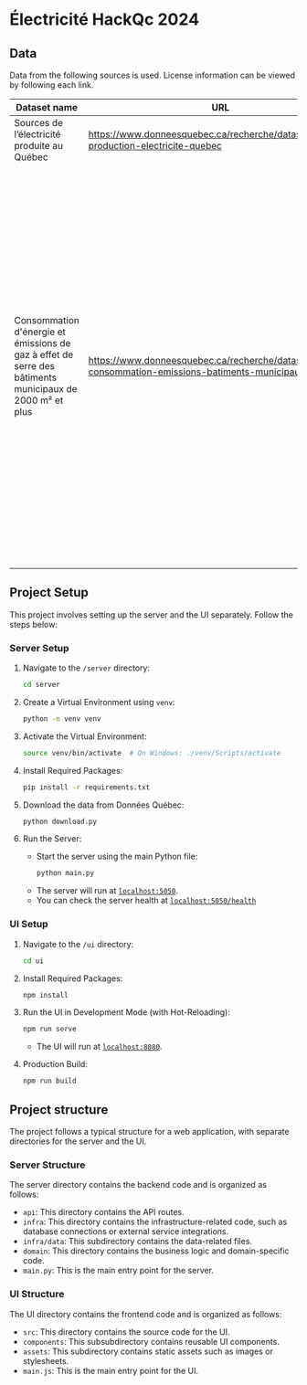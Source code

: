 # Électricité HackQc 2024

## Data

Data from the following sources is used. License information can be viewed by following each link.

| Dataset name         | URL     | Modifications |
|--------------|-----------|------------|
| Sources de l’électricité produite au Québec | https://www.donneesquebec.ca/recherche/dataset/sources-production-electricite-quebec | None |
| Consommation d'énergie et émissions de gaz à effet de serre des bâtiments municipaux de 2000 m² et plus | https://www.donneesquebec.ca/recherche/dataset/vmtl-consommation-emissions-batiments-municipaux | 5 buildings were selected from the original data and 3 were reconstructed by matching data from different existing ones with names that were not in the dataset. In all cases, geographical coordinates were added using Google Maps. A random variation on the consumption is applied at boot time to allow for hypothetical comparison by time. A section of the original data is also used to compute geographical zones. |

## Project Setup

This project involves setting up the server and the UI separately. Follow the steps below:

### Server Setup

1. Navigate to the `/server` directory:
     ```bash
     cd server
     ```

2. Create a Virtual Environment using `venv`:
     ```bash
     python -m venv venv
     ```

3. Activate the Virtual Environment:
     ```bash
     source venv/bin/activate  # On Windows: ./venv/Scripts/activate
     ```

4. Install Required Packages:
     ```bash
     pip install -r requirements.txt
     ```

5. Download the data from Données Québec:
     ```bash
     python download.py
     ```

6. Run the Server:
   - Start the server using the main Python file:
     ```bash
     python main.py
     ```
   - The server will run at [`localhost:5050`](http://localhost:5000).
   - You can check the server health at [`localhost:5050/health`](http://localhost:5000/health)

### UI Setup

1. Navigate to the `/ui` directory:
     ```bash
     cd ui
     ```

2. Install Required Packages:
     ```bash
     npm install
     ```

3. Run the UI in Development Mode (with Hot-Reloading):
     ```bash
     npm run serve
     ```
     - The UI will run at [`localhost:8080`](http://localhost:8080).

4. Production Build:
     ```bash
     npm run build
     ```

## Project structure

The project follows a typical structure for a web application, with separate directories for the server and the UI.

### Server Structure

The server directory contains the backend code and is organized as follows:

- `api`: This directory contains the API routes.
- `infra`: This directory contains the infrastructure-related code, such as database connections or external service integrations.
- `infra/data`: This subdirectory contains the data-related files.
- `domain`: This directory contains the business logic and domain-specific code.
- `main.py`: This is the main entry point for the server.

### UI Structure

The UI directory contains the frontend code and is organized as follows:

- `src`: This directory contains the source code for the UI.
- `components`: This subsubdirectory contains reusable UI components.
- `assets`: This subdirectory contains static assets such as images or stylesheets.
- `main.js`: This is the main entry point for the UI.
